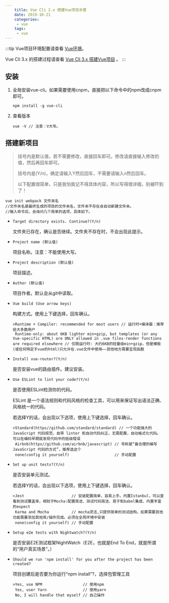 ```yaml
---
    title: Vue Cli 2.x 搭建Vue项目步骤
    date: 2019-10-21
    categories:
     - vue
    tags:
     - vue
---
```


:::tip
Vue项目环境配置请查看 [Vue环境](init-project.md)。

Vue Cli 3.x 的搭建过程请查看 [Vue Cli 3.x 搭建Vue项目](vue-cli-3-4.md) 。
:::

## 安装

1. 全局安装vue-cli。如果需要使用cnpm，直接把以下命令中的npm改成cnpm即可。

    ```
    npm install -g vue-cli
    ```

1. 查看版本

    ```
    vue -V // 注意：V大写。
    ```

## 搭建新项目

> 括号内是默认值，若不需要修改，直接回车即可。修改请直接输入修改的值，然后再回车即可。
> 
> 括号内是(Y/n)，确定请输入Y然后回车，不需要请输入n然后回车。
> 
> 以下配置很简单，只是我怕我记不得具体内容，所以写得很详细，别被吓到了！

```
vue init webpack 文件夹名 
//文件夹名是最终生成的项目的文件夹名，文件夹不存在会自动新建文件夹。
//输入命令后，会询问几个简单的选项，具体如下。
```
- `Target directory exists. Continue?(Y/n)`

    文件夹已存在，确认是否继续。文件夹不存在时，不会出现此提示。
- `Project name (默认值)`

    项目名称。注意：不能使用大写。
- `Project description (默认值)`

    项目描述。
- `Author (默认值)`

    项目作者。默认会从git中读取。
- `Vue build (Use arrow keys)`

    构建方式。使用上下键选择，回车确认。

    ```
    >Runtime + Compiler: recommended for most users // 运行时+编译器：推荐给大多数用户
     Runtime-only: about 6KB lighter min+gzip, but templates (or any Vue-specific HTML) are ONLY allowed in .vue files-render functions are required elsewhere // 仅限运行时: 大约6KB的轻量级min+gzip，但是模板(或任何特定于vue的html)只允许在.vue文件中使用——其他地方需要呈现函数
    ```
- `Install vue-router?(Y/n)`

    是否安装vue的路由插件。建议安装。
- `Use ESLint to lint your code?(Y/n)`

    是否使用ESLint检测你的代码。

    ESLint 是一个语法规则和代码风格的检查工具，可以用来保证写出语法正确、风格统一的代码。

    若选择Y的话，会出现以下选项，使用上下键选择，回车确认。

    ```
    >Standard(https//github.com/standard/standard) // 一个功能强大的 JavaScript 代码规范，自带 linter 和自动代码纠正，无需配置，自动格式化代码。可以在编码早期就发现代码中的低级错误
     Airbnb(https//github.com/airbnb/javascript) // 号称是“最合理的编写 JavaScript 代码的方式”，推荐选这个
     none(config it yourself)                    // 手动配置
    ```
- `Set up unit tests?(Y/n)`

    是否安装单元测试。

    若选择Y的话，会出现以下选项，使用上下键选择，回车确认。

    ```
    >Jest                     // 安装配置简单，容易上手。内置Istanbul，可以查看到测试覆盖率，相较于Mocha:配置简洁、测试代码简洁、易于和babel集成、内置丰富的expect
     Karma and Mocha          // mocha灵活,只提供简单的测试结构，如果需要其他功能需要添加其他库/插件完成。必须在全局环境中安装
     none(config it yourself) // 手动配置
    ```
- `Setup e2e tests with Nightwatch?(Y/n)`

    是否安装E2E测试框架NightWatch（E2E，也就是End To End，就是所谓的“用户真实场景”。）
- `Should we run 'npm install' for you after the project has been created?`

    项目创建后是否要为你运行“npm install”?，选择包管理工具

    ```
    >Yes, use NPM                  // 使用npm
     Yes, user Yarn                // 使用yarn
     No, I will handle that myself // 自己操作
    ```
